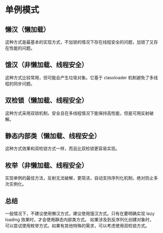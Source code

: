 # 单例模式
## 懒汉（懒加载）
这种方式是最基本的实现方式，不加锁的情况下存在线程安全的问题，加锁了又存在性能的问题。
## 饿汉（非懒加载、线程安全）
这种方式比较常用，但可能会产生垃圾对象。它基于 classloader 机制避免了多线程的同步问题。
## 双检锁（懒加载、线程安全）
这种方式采用双锁机制，安全且在多线程情况下能保持高性能，但是可用反射破解。
## 静态内部类（懒加载、线程安全）
这种方式效果和双检锁方式一样，而且比双检锁更容易实现。
## 枚举（非懒加载、线程安全）
实现单例的最佳方法，反射无法破解，更简洁，自动支持序列化机制，绝对防止多次实例化。
## 总结
一般情况下，不建议使用懒汉方式，建议使用饿汉方式。只有在要明确实现 lazy loading 效果时，才会使用静态内部类方式。
如果涉及到反序列化创建对象时，可以尝试使用枚举方式。如果有其他特殊的需求，可以考虑使用双检锁方式。